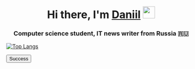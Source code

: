 <h1 align="center">Hi there, I'm <a href="https://github.com/S0IG0" target="_blank">Daniil</a> 
<img src="https://github.com/blackcater/blackcater/raw/main/images/Hi.gif" height="32"/></h1>
<h3 align="center">Computer science student, IT news writer from Russia 🇷🇺</h3>

[![Top Langs](https://github-readme-stats.vercel.app/api/top-langs/?username=S0IG0&layout=compact)](https://github.com/S0IG0/siaod)


<button type="button" class="btn btn-success">Success</button>

